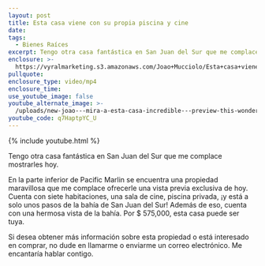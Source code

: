 ```yaml
---
layout: post
title: Esta casa viene con su propia piscina y cine
date:
tags:
  - Bienes Raíces
excerpt: Tengo otra casa fantástica en San Juan del Sur que me complace mostrarles hoy.
enclosure: >-
  https://vyralmarketing.s3.amazonaws.com/Joao+Mucciolo/Esta+casa+viene+con+su+propia+piscina+y+cine.mp4
pullquote:
enclosure_type: video/mp4
enclosure_time:
use_youtube_image: false
youtube_alternate_image: >-
  /uploads/new-joao---mira-a-esta-casa-incredible---preview-this-wonderful-property-youtube-1.jpg
youtube_code: q7HaptpYC_U
---
```


{% include youtube.html %}

Tengo otra casa fant&aacute;stica en San Juan del Sur que me complace mostrarles hoy.

En la parte inferior de Pacific Marlin se encuentra una propiedad maravillosa que me complace ofrecerle una vista previa exclusiva de hoy. Cuenta con siete habitaciones, una sala de cine, piscina privada, &iexcl;y est&aacute; a solo unos pasos de la bah&iacute;a de San Juan del Sur\! Adem&aacute;s de eso, cuenta con una hermosa vista de la bah&iacute;a. Por $ 575,000, esta casa puede ser tuya.

Si desea obtener m&aacute;s informaci&oacute;n sobre esta propiedad o est&aacute; interesado en comprar, no dude en llamarme o enviarme un correo electr&oacute;nico. Me encantar&iacute;a hablar contigo.